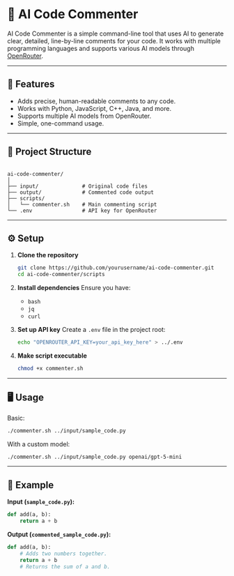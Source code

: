 # 📝 AI Code Commenter

AI Code Commenter is a simple command-line tool that uses AI to generate clear, detailed, line-by-line comments for your code. It works with multiple programming languages and supports various AI models through [OpenRouter](https://openrouter.ai/).

---

## 🚀 Features
- Adds precise, human-readable comments to any code.
- Works with Python, JavaScript, C++, Java, and more.
- Supports multiple AI models from OpenRouter.
- Simple, one-command usage.

---

## 📂 Project Structure
```

ai-code-commenter/
│
├── input/              # Original code files
├── output/             # Commented code output
├── scripts/
│   └── commenter.sh    # Main commenting script
└── .env                # API key for OpenRouter

````

---

## ⚙️ Setup

1. **Clone the repository**
   ```bash
   git clone https://github.com/yourusername/ai-code-commenter.git
   cd ai-code-commenter/scripts


2. **Install dependencies**
   Ensure you have:

   * `bash`
   * `jq`
   * `curl`

3. **Set up API key**
   Create a `.env` file in the project root:

   ```bash
   echo "OPENROUTER_API_KEY=your_api_key_here" > ../.env
   ```

4. **Make script executable**

   ```bash
   chmod +x commenter.sh
   ```

---

## 🖥 Usage

Basic:

```bash
./commenter.sh ../input/sample_code.py
```

With a custom model:

```bash
./commenter.sh ../input/sample_code.py openai/gpt-5-mini
```

---

## 📌 Example

**Input (`sample_code.py`):**

```python
def add(a, b):
    return a + b
```

**Output (`commented_sample_code.py`):**

```python
def add(a, b):
    # Adds two numbers together.
    return a + b
    # Returns the sum of a and b.
```

